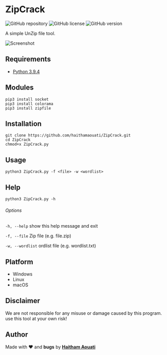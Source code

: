 # ZipCrack

![GitHub repository](https://img.shields.io/badge/haithamaouati-ZipCrack-blue?style=flat-square&logo=github)
![GitHub license](https://img.shields.io/github/license/haithamaouati/ZipCrack?style=flat-square)
![GitHub version](https://img.shields.io/badge/version-1.0-yellow?style=flat-square)

A simple UnZip file tool.

![Screenshot](https://raw.githubusercontent.com/haithamaouati/ZipCrack/main/screenshot.PNG?raw=true "Optional Title")

Requirements
----
* [Python 3.9.4](https://www.python.org)

Modules
----
    pip3 install socket
    pip3 install colorama
    pip3 install zipfile
    
Installation
----
    git clone https://github.com/haithamaouati/ZipCrack.git
    cd ZipCrack
    chmod+x ZipCrack.py
    
Usage
----
    python3 ZipCrack.py -f <file> -w <wordlist>
    
Help
----
    python3 ZipCrack.py -h
    
###### Options
`-h, --help`
show this help message and exit

`-f, --file`
Zip file (e.g. file.zip)

`-w, --wordlist`
ordlist file (e.g. wordlist.txt)

Platform
----
* Windows
* Linux
* macOS

Disclaimer
----
We are not responsible for any misuse or damage caused by this program. use this tool at your own risk!

Author
----

Made with ❤️ and **bugs** by [**Haitham Aouati**](https://www.facebook.com/haithamaouati1/)
